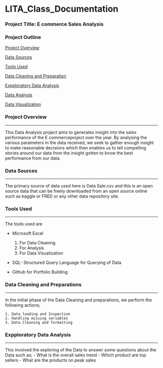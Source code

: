 # LITA_Class_Documentation
### Project Title: E commerce Sales Analysis
### Project Outline

[Project Overview](#project-overview)

[Data Sources](#data-sources)

[Tools Used](#tools-used)

[Data Cleaning and Preparation](#data-cleaning-and-preparation)

[Expploratory Data Analysis](#exploratory-data-analysis)

[Data Analysis](#data-analysis)

[Data Visualization](#data-visualization)


### Project Overview
---
This Data Analysis project aims to generates insight into the sales performance of the E commerceproject over the year. By analysing the various parameters in the data received, we seek to gather enough insight to make reasonable  decisions which then enables us to tell compelling stories around our data from the insight gotten to know the best performance from our data.

### Data Sources
---
The primary source of data used here is Data Sale.csv and this is an open source data that can be freely downloaded from an open source online such as kaggle or FRED or any other data repository site.

### Tools Used
---
The tools used are 
- Microsoft Excel
  1. For Data Cleaning
  2. For Analysis
  3. For Data Visualization
     
- SQL- Structured Query Language for Querying of Data
  
- Github for Portfolio Building

### Data Cleaning and Preparations
---
In the initial phase of the Data Cleaning and preparations, we perform the following actions;

    1. Data loading and Inspection
    2. Handling missing variables
    3. Data Cleaning and formatting

### Expploratory Data Analysis
---
This involved the exploring of the Data to answer some questions about the Data such as;
    - What is the overall sales trend
    - Which product are top sellers
    - What are the products on peak sales
